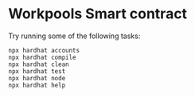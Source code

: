 # Workpools Smart contract

Try running some of the following tasks:

```shell
npx hardhat accounts
npx hardhat compile
npx hardhat clean
npx hardhat test
npx hardhat node
npx hardhat help
```